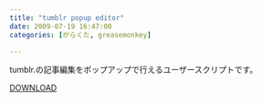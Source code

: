 ```yaml
---
title: "tumblr popup editor"
date: 2009-07-19 16:47:00
categories: [がらくた, greasemonkey]

---
```


tumblr.の記事編集をポップアップで行えるユーザースクリプトです。

[DOWNLOAD][1]

 [1]: http://userscripts.org/scripts/show/54011
